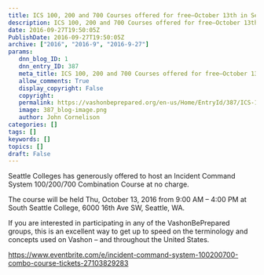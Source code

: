```yaml
---
title: ICS 100, 200 and 700 Courses offered for free–October 13th in Seattle
description: ICS 100, 200 and 700 Courses offered for free–October 13th in Seattle
date: 2016-09-27T19:50:05Z
PublishDate: 2016-09-27T19:50:05Z
archive: ["2016", "2016-9", "2016-9-27"]
params:
   dnn_blog_ID: 1
   dnn_entry_ID: 387
   meta_title: ICS 100, 200 and 700 Courses offered for free–October 13th in Seattle
   allow_comments: True
   display_copyright: False
   copyright: 
   permalink: https://vashonbeprepared.org/en-us/Home/EntryId/387/ICS-100-200-and-700-Courses-offered-for-free-ndash-October-13th-in-Seattle
   image: 387_blog-image.png
   author: John Cornelison
categories: []
tags: []
keywords: []
topics: []
draft: False
---
```


<p>Seattle Colleges has generously offered to host an Incident Command System 100/200/700 Combination Course at no charge. </p>  <p>The course will be held Thu, October 13, 2016 from 9:00 AM – 4:00 PM at South Seattle College, 6000 16th Ave SW, Seattle, WA.</p>  <p>If you are interested in participating in any of the VashonBePrepared groups, this is an excellent way to get up to speed on the terminology and concepts used on Vashon – and throughout the United States.</p>  <p><a href="https://www.eventbrite.com/e/incident-command-system-100200700-combo-course-tickets-27103829283">https://www.eventbrite.com/e/incident-command-system-100200700-combo-course-tickets-27103829283</a></p>
